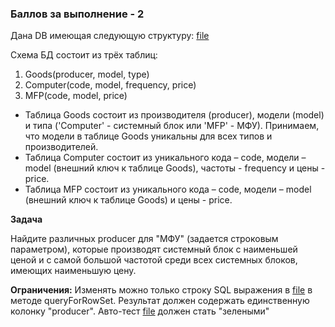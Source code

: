 ### Баллов за выполнение - 2
Дана DB имеющая следующую структуру: [file](db_schema.png)

Схема БД состоит из трёх таблиц:
1) Goods(producer, model, type)
2) Computer(code, model, frequency, price)
3) MFP(code, model, price)

* Таблица Goods состоит из производителя (producer), модели (model) и типа ('Computer' - системный блок или 'MFP' - МФУ). Принимаем, что модели в таблице Goods уникальны для всех типов и производителей.
* Таблица Computer состоит из уникального кода – code, модели – model (внешний ключ к таблице Goods), частоты - frequency и цены - price.
* Таблица MFP состоит из уникального кода – code, модели – model (внешний ключ к таблице Goods) и цены - price.

**Задача**

Найдите различных producer для "МФУ" (задается строковым параметром), 
которые производят системный блок с наименьшей ценой и с самой большой частотой среди всех системных блоков, 
имеющих наименьшую цену.

**Ограничения:**
Изменять можно только строку SQL выражения в [file](ComputerDAO.java) в методе queryForRowSet.
Результат должен содержать единственную колонку "producer".
Авто-тест [file](Task9Test.java) должен стать "зелеными"

